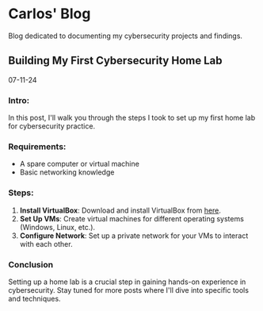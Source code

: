 # Carlos' Blog
Blog dedicated to documenting my cybersecurity projects and findings.




## Building My First Cybersecurity Home Lab
07-11-24


### Intro:
In this post, I'll walk you through the steps I took to set up my first home lab for cybersecurity practice.

### Requirements:
- A spare computer or virtual machine
- Basic networking knowledge

### Steps:
1. **Install VirtualBox**: Download and install VirtualBox from [here](https://www.virtualbox.org/).
2. **Set Up VMs**: Create virtual machines for different operating systems (Windows, Linux, etc.).
3. **Configure Network**: Set up a private network for your VMs to interact with each other.

### Conclusion
Setting up a home lab is a crucial step in gaining hands-on experience in cybersecurity. Stay tuned for more posts where I'll dive into specific tools and techniques.
